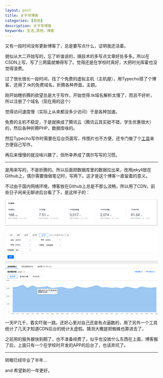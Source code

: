 ```yaml
---
layout: post
title: 关于写博客
categories: [其他]
description: 关于写博客
keywords: 生活,其他，博客
---
```


又有一段时间没有更新博客了，总是要写点什么，证明我还活着。

貌似从大二开始写的，忘了听谁说的，搞技术的多写点文章好处多多。所以在CSDN上写，写了三两篇就懒得写了。觉得还是在学校时真好，大把时光挥霍也没觉得浪费。

过了很长很长一段时间，找了个免费的虚拟主机（主机屋），用Typecho搭了个博客，还用了.tk的免费域名，折腾各种界面，主题。

刚开始瞎折腾的欲望总是大于写作，开始觉得.tk域名解析太慢了，而且不好听，所以注册了个域名（现在用的这个）

觉得访问速度慢（实际上从来都没多少访问）于是各种加速。

免费的主机不稳定，于是就换成了腾讯云（腾讯云其实挺不错，学生优惠很大）的，然后各种折腾PHP，数据库啥的。

然后Typecho写作时需要在后台页面写，传图片也不方便，还专门做了个[工具](https://539go.com/2016/05/10/%E5%B0%9D%E8%AF%95%E6%9B%B4%E4%BC%98%E9%9B%85%E7%9A%84%E5%86%99%E4%BD%9C/)来方便自己写作。

再后来慢慢的就没啥兴趣了，但所幸养成了偶尔写写的习惯。

---

是用来写的，不是折腾的。所以后面把数据库里的数据拉出来，改用jekyll放在Github上，偶尔需要做做笔记时，写两下。这才是这个博客一直留着的意义。

不过由于国内网络环境，博客放在Github上总是不那么流畅，所以用了CDN，前些日子闲来无聊进后台看了下，是这样子的：

![cdnData](/images/Other/otherIMG/cdnData.png)

![cdnData2](/images/Other/otherIMG/cdnData2.png)

一天IP几千，着实吓我一跳。还好心里对自己还是有点逼数的，用了另外一个工具统计了几天才知道CDN后台的统计太虚假。猜测大概是把蜘蛛也算进去了。

之前用的服务器快到期了，也不准备续费了，似乎也没放什么东西在上面，博客搬了后，上面只有一个在学校时开发的APP的后台了，也该弃坑了。

---

转眼已经毕业了半年...

and 希望新的一年更好。